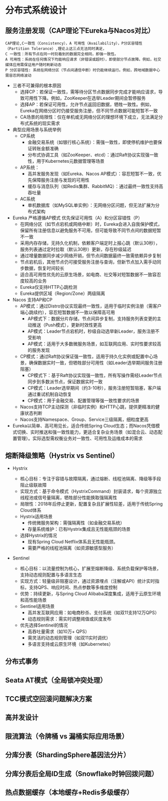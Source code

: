 # 分布式系统设计

## 服务注册发现（CAP理论下Eureka与Nacos对比）
    CAP理论,C一致性（Consistency），A 可用性（Availability），P分区容错性（Partition Tolerance）,理论上这三点无法同时满足，
    C 一致性：所有节点在同一时刻看到的数据完全相同，即强一致性。
    A 可用性：系统在任何情况下均能响应请求（非错误或超时），即使部分节点故障。例如，社交媒体应用需保证用户随时刷新动态
    P 分区容错性: 系统在网络分区（节点间通信中断）时仍能继续运行。例如，跨地域数据中心需容忍网络波动
- 三者不可兼得的根本原因
  - 选择CP：若保证一致性，需等待分区节点数据同步完成才能响应请求，导致可用性下降。例如，ZooKeeper在选举Leader期间会暂停服务
  - 选择AP：若保证可用性，允许节点返回旧数据，牺牲一致性。例如，Eureka在网络分区时仍接受服务注册，但不同节点数据可能短暂不一致
  - CA场景的局限性：仅在单机或无网络分区的理想环境下成立，无法满足分布式系统的现实需求
- 典型应用场景与系统举例
  - CP系统
    - 金融交易系统（如银行核心系统）：需强一致性，即使停机维护也要保证转账金额准确
    - 分布式协调工具（如ZooKeeper、etcd）：通过Raft协议实现强一致性，用于Kubernetes元数据管理等场景
  - AP系统：
    - 高并发服务发现（如Eureka、Nacos AP模式）：容忍短暂不一致，优先保障服务注册与发现的可用性
    - 缓存与消息队列（如Redis集群、RabbitMQ）：通过最终一致性支持高吞吐量
  - AC系统
    - 单机数据库（如MySQL单实例）：无网络分区问题，但无法扩展为分布式架构
- Eureka 严格遵循AP模式 优先保证可用性（A）和分区容错性（P）
  - 在网络分区（如节点宕机或网络中断）时，Eureka会进入自我保护模式，保留所有注册信息以避免服务不可用，但可能导致不同节点间的数据短暂不一致
  - 采用内存存储，无持久化机制，依赖客户端定时上报心跳（默认30秒），服务列表通过定时拉取（默认30秒）更新，存在秒级延迟
  - 通过增量数据同步减少网络开销，但节点间数据最终一致需依赖异步复制
  - 节点宕机后，其他节点仍可接受服务注册与查询，但新节点加入需手动同步数据，恢复时间较长
  - 适合高可用性优先的云原生场景，如电商、社交等对短暂数据不一致容忍度较高的业务
  - Eureka仅支持HTTP心跳检测
  - Eureka提供区域（Region/Zone）两级隔离
- Nacos 支持AP和CP
  - AP模式：通过Distro协议实现最终一致性，适用于临时实例注册（需客户端心跳续约），容忍短暂数据不一致以保障高可用
    - AP模式下：数据分片存储，节点间异步复制，支持服务列表变更的主动推送（Push模式），更新时效性更高
    - AP模式：Leader节点宕机时，秒级自动选举新Leader，服务注册不受影响
    - AP模式：适用于大多数微服务场景，如互联网应用、实时性要求较高的服务发现
  - CP模式：通过Raft协议保证强一致性，适用于持久化实例或配置中心场景，确保数据实时一致，但牺牲部分可用性（如Leader选举期间服务注册阻塞）
    - CP模式下：基于Raft协议实现强一致性，所有写操作需经Leader节点同步到多数派节点，保证数据实时一致
    - CP模式：Leader选举期间（约3-10秒），服务注册短暂阻塞，客户端通过重试机制自动恢复
    - CP模式：用于金融交易、配置管理等强一致性要求的场景
  - Nacos支持TCP主动探测（非临时实例）和HTTP心跳，提供更精准的健康状态判断
  - Nacos支持Namespace、Group、Service三级隔离，细粒度更高
- Eureka以简单、高可用见长，适合传统Spring Cloud生态；而Nacos凭借模式切换、实时推送和强一致性能力，更适合复杂业务场景（如混合云、动态配置管理）。实际选型需权衡业务对一致性、可用性及运维成本的需求

## 熔断降级策略（Hystrix vs Sentinel）
- Hystrix
  - 核心目标：专注于容错与故障隔离，通过熔断、线程池隔离、降级等手段阻止级联故障
  - 实现方式：基于命令模式（HystrixCommand）封装请求，每个资源独立线程池或信号量隔离，牺牲部分性能换取强隔离性
  - 局限性：2018年后停止更新，配置复杂且扩展性较差，适用于传统Spring Cloud体系
  - Hystrix适用场景
    - 传统微服务架构：需强隔离性（如金融交易系统）
    - 存量系统维护：已有Hystrix集成且无性能瓶颈的场景
  - 选择Hystrix的情况
    - 现有Spring Cloud Netflix体系且无性能瓶颈。
    - 需要严格的线程池隔离（如资源敏感型服务）

- Sentinel
  - 核心目标：以流量控制为核心，扩展至熔断降级、系统负载保护等场景，支持动态规则配置与多语言生态
  - 实现方式：轻量级非阻塞设计，通过资源埋点（注解或API）统计实时指标，支持QPS、响应时间、热点参数等多维度控制
  - 优势：持续更新，与Spring Cloud Alibaba深度集成，适用于云原生环境和高性能场景
  - Sentinel适用场景
    - 高并发互联网应用：如电商秒杀、支付系统（如双11支持12万QPS）
    - 动态规则需求：需实时调整阈值或灰度发布
  - 优先选择Sentinel的情况
    - 高吞吐量需求（如10万+ QPS）
    - 需灵活的动态规则管理（如双11实时调优）
    - 多语言支持或云原生环境（如Kubernetes）
## 分布式事务

## Seata AT模式（全局锁冲突处理）

## TCC模式空回滚问题解决方案

## 高并发设计

## 限流算法（令牌桶 vs 漏桶实际应用场景）

## 分库分表（ShardingSphere基因法分片）

## 分库分表后全局ID生成（Snowflake时钟回拨问题）

## 热点数据缓存（本地缓存+Redis多级缓存）


